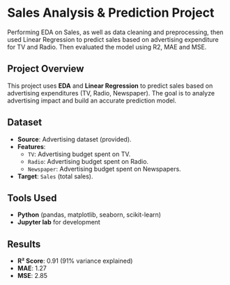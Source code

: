 # Sales Analysis & Prediction Project
Performing EDA on Sales, as well as data cleaning and preprocessing, then used Linear Regression to predict sales based on advertising expenditure for TV and Radio. Then evaluated the model using R2, MAE and MSE.

## Project Overview
This project uses **EDA** and **Linear Regression** to predict sales based on advertising expenditures (TV, Radio, Newspaper). The goal is to analyze advertising impact and build an accurate prediction model.

## Dataset
- **Source**: Advertising dataset (provided).  
- **Features**:  
   - `TV`: Advertising budget spent on TV.  
   - `Radio`: Advertising budget spent on Radio.  
   - `Newspaper`: Advertising budget spent on Newspapers.  
- **Target**: `Sales` (total sales).

## Tools Used
- **Python** (pandas, matplotlib, seaborn, scikit-learn)
- **Jupyter lab** for development

## Results
- **R² Score**: 0.91 (91% variance explained)  
- **MAE**: 1.27  
- **MSE**: 2.85  
